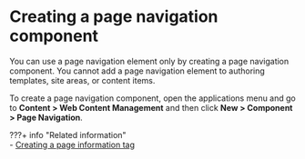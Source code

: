 # Creating a page navigation component

You can use a page navigation element only by creating a page navigation component. You cannot add a page navigation element to authoring templates, site areas, or content items.

To create a page navigation component, open the applications menu and go to **Content > Web Content Management** and then click **New > Component > Page Navigation**.

???+ info "Related information"  
    -   [Creating a page information tag](../../../content_management_artifacts/tags/creating_web_content_tags/wcm_dev_elements_page-navigation_tag.md)


